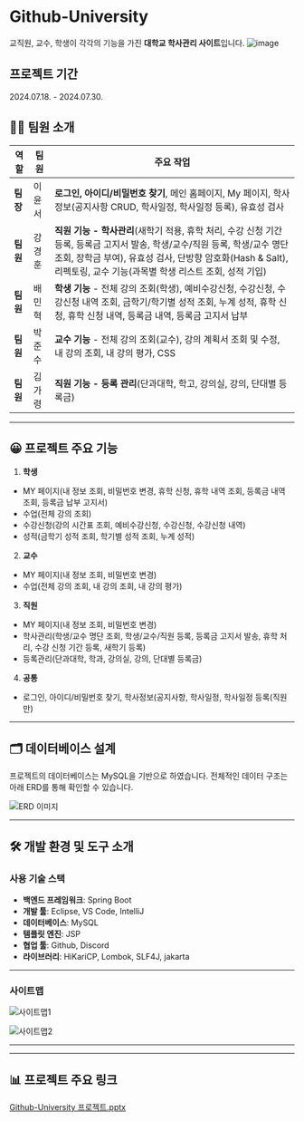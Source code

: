 # Github-University
교직원, 교수, 학생이 각각의 기능을 가진 **대학교 학사관리 사이트**입니다.
![image](https://github.com/user-attachments/assets/1b458306-1272-4f6f-8468-6f51c078bad7)

## 프로젝트 기간
2024.07.18. - 2024.07.30.


## 🙋‍♀️ 팀원 소개

| 역할         | 팀원   | 주요 작업 |
|--------------|--------|-----------|
| **팀장**     | 이윤서  | **로그인, 아이디/비밀번호 찾기**, 메인 홈페이지, My 페이지, 학사정보(공지사항 CRUD, 학사일정, 학사일정 등록), 유효성 검사 |
| **팀원**     | 강경훈  | **직원 기능 - 학사관리**(새학기 적용, 휴학 처리, 수강 신청 기간 등록, 등록금 고지서 발송, 학생/교수/직원 등록, 학생/교수 명단 조회, 장학금 부여), 유효성 검사, 단방향 암호화(Hash & Salt), 리펙토링, 교수 기능(과목별 학생 리스트 조회, 성적 기입) |
| **팀원**     | 배민혁  | **학생 기능** - 전체 강의 조회(학생), 예비수강신청, 수강신청, 수강신청 내역 조회, 금학기/학기별 성적 조회, 누계 성적, 휴학 신청, 휴학 신청 내역, 등록금 내역, 등록금 고지서 납부|
| **팀원**     | 박준수  | **교수 기능** - 전체 강의 조회(교수), 강의 계획서 조회 및 수정, 내 강의 조회, 내 강의 평가, CSS |
| **팀원**     | 김가령  | **직원 기능 - 등록 관리**(단과대학, 학고, 강의실, 강의, 단대별 등록금) |

---

## 😀 프로젝트 주요 기능

1. **학생**
- MY 페이지(내 정보 조회, 비밀번호 변경, 휴학 신청, 휴학 내역 조회, 등록금 내역 조회, 등록금 납부 고지서)
- 수업(전체 강의 조회)
- 수강신청(강의 시간표 조회, 예비수강신청, 수강신청, 수강신청 내역)
- 성적(금학기 성적 조회, 학기별 성적 조회, 누계 성적)

2. **교수**
- MY 페이지(내 정보 조회, 비밀번호 변경)
- 수업(전체 강의 조회, 내 강의 조회, 내 강의 평가)

3. **직원**
- MY 페이지(내 정보 조회, 비밀번호 변경)
- 학사관리(학생/교수 명단 조회, 학생/교수/직원 등록, 등록금 고지서 발송, 휴학 처리, 수강 신청 기간 등록, 새학기 등록)
- 등록관리(단과대학, 학과, 강의실, 강의, 단대별 등록금)

4. **공통**
- 로그인, 아이디/비밀번호 찾기, 학사정보(공지사항, 학사일정, 학사일정 등록(직원만)
---

## 🗂 데이터베이스 설계

프로젝트의 데이터베이스는 MySQL을 기반으로 하였습니다. 전체적인 데이터 구조는 아래 ERD를 통해 확인할 수 있습니다.

![ERD 이미지]()

---

## 🛠 개발 환경 및 도구 소개

### 사용 기술 스택

- **백엔드 프레임워크**: Spring Boot
- **개발 툴**: Eclipse, VS Code, IntelliJ
- **데이터베이스**: MySQL
- **템플릿 엔진**: JSP
- **협업 툴**: Github, Discord
- **라이브러리**: HiKariCP, Lombok, SLF4J, jakarta

---

### 사이트맵
![사이트맵1]()

![사이트맵2]()

---

---

## 📊 프로젝트 주요 링크
[Github-University 프로젝트.pptx]()

